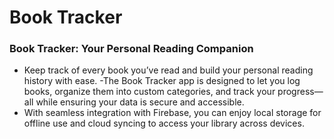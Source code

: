 
# Book Tracker

### Book Tracker: Your Personal Reading Companion
- Keep track of every book you’ve read and build your personal reading history with ease. 
-The Book Tracker app is designed to let you log books, organize them into custom categories, and track your progress—all while ensuring your data is secure and accessible.
- With seamless integration with Firebase, you can enjoy local storage for offline use and cloud syncing to access your library across devices.


